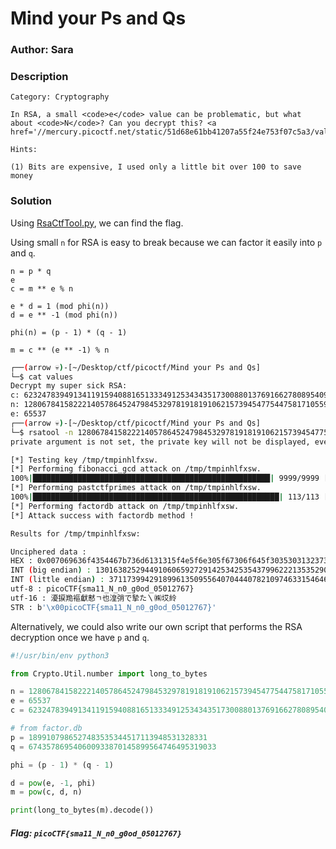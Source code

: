 
# Mind your Ps and Qs 

### Author: Sara

### Description

```
Category: Cryptography

In RSA, a small <code>e</code> value can be problematic, but what about <code>N</code>? Can you decrypt this? <a href='//mercury.picoctf.net/static/51d68e61bb41207a55f24e753f07c5a3/values'>values</a>

Hints:

(1) Bits are expensive, I used only a little bit over 100 to save money

```

### Solution

Using [RsaCtfTool.py](https://github.com/Ganapati/RsaCtfTool), we can find the flag.

Using small `n` for RSA is easy to break because we can factor it easily into `p` and `q`.

```
n = p * q
e
c = m ** e % n

e * d = 1 (mod phi(n))
d = e ** -1 (mod phi(n))

phi(n) = (p - 1) * (q - 1)

m = c ** (e ** -1) % n
```

```bash
┌──(arrow 💀)-[~/Desktop/ctf/picoctf/Mind your Ps and Qs]
└─$ cat values                  
Decrypt my super sick RSA:
c: 62324783949134119159408816513334912534343517300880137691662780895409992760262021
n: 1280678415822214057864524798453297819181910621573945477544758171055968245116423923
e: 65537                                                                                                  
┌──(arrow 💀)-[~/Desktop/ctf/picoctf/Mind your Ps and Qs]
└─$ rsatool -n 1280678415822214057864524798453297819181910621573945477544758171055968245116423923 -e 65537 --uncipher 62324783949134119159408816513334912534343517300880137691662780895409992760262021
private argument is not set, the private key will not be displayed, even if recovered.

[*] Testing key /tmp/tmpinhlfxsw.
[*] Performing fibonacci_gcd attack on /tmp/tmpinhlfxsw.
100%|█████████████████████████████████████████████████████| 9999/9999 [00:00<00:00, 251057.15it/s]
[*] Performing pastctfprimes attack on /tmp/tmpinhlfxsw.
100%|███████████████████████████████████████████████████████| 113/113 [00:00<00:00, 991540.49it/s]
[*] Performing factordb attack on /tmp/tmpinhlfxsw.
[*] Attack success with factordb method !

Results for /tmp/tmpinhlfxsw:

Unciphered data :
HEX : 0x007069636f4354467b736d6131315f4e5f6e305f67306f645f30353031323736377d
INT (big endian) : 13016382529449106065927291425342535437996222135352905256639555654677400177227645
INT (little endian) : 3711739942918996135095564070444078210974633154646265969428826141271237837554544640
utf-8 : picoCTF{sma11_N_n0_g0od_05012767}
utf-16 : 瀀捩䍯䙔獻慭ㄱ也湟弰で摯た〵㈱㘷紷
STR : b'\x00picoCTF{sma11_N_n0_g0od_05012767}'
```

Alternatively, we could also write our own script that performs the RSA decryption once we have `p` and `q`.

```python
#!/usr/bin/env python3

from Crypto.Util.number import long_to_bytes

n = 1280678415822214057864524798453297819181910621573945477544758171055968245116423923
e = 65537
c = 62324783949134119159408816513334912534343517300880137691662780895409992760262021

# from factor.db
p = 1899107986527483535344517113948531328331
q = 674357869540600933870145899564746495319033

phi = (p - 1) * (q - 1)

d = pow(e, -1, phi)
m = pow(c, d, n)

print(long_to_bytes(m).decode())
```

##### Flag: `picoCTF{sma11_N_n0_g0od_05012767}`
